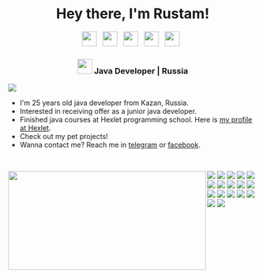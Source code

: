 <div align="center">
<h1><b> Hey there, I'm Rustam! </h1></b>
</div>

<p align='center'>
  <a href="https://t.me/rus_yanov"><img height="30" src="https://user-images.githubusercontent.com/113507393/222895028-ee7ffc90-e395-4079-9cdc-02309c0b4260.png"></a>&nbsp;&nbsp;
  <a href="https://www.facebook.com/akhmedzianov"><img height="30" src="https://user-images.githubusercontent.com/113507393/222895322-9170ab3b-9d5d-4bb1-9461-58eef11f5c49.png"></a>&nbsp;&nbsp;
  <a href="https://www.linkedin.com/in/rus-yanov/"><img height="30" src="https://user-images.githubusercontent.com/113507393/222895441-08fe40ee-c04c-46bb-8020-96df47ade0f4.png"></a>&nbsp;&nbsp;
  <a href="https://twitter.com/rus_yanov"><img height="30" src="https://user-images.githubusercontent.com/113507393/222895478-58dce613-4eec-48ca-91ea-8d3e0ad6a45e.png"></a>&nbsp;&nbsp;
  <a href="https://www.instagram.com/rus_yanov/"><img height="30" src="https://user-images.githubusercontent.com/113507393/222895505-3d0cd974-e478-4be7-82b9-b5e12344f20e.png"></a>&nbsp;&nbsp;
</p>
 
<div align="center">
  <h3><img src="https://media.giphy.com/media/WUlplcMpOCEmTGBtBW/giphy.gif" width="30"> Java Developer | Russia</h3>
</div>

![](https://komarev.com/ghpvc/?username=rus-yanov)
 
<ul>
  <li> I'm 25 years old java developer from Kazan, Russia.</li>
  <li> Interested in receiving offer as a junior java developer.</li>
  <li> Finished java courses at Hexlet programming school. Here is <a href="https://ru.hexlet.io/u/rus_yanov">my profile at Hexlet</a>.</li> 
  <li> Check out my pet projects!</li>
  <li> Wanna contact me? Reach me in <a href="t.me/rus_yanov">telegram</a> or <a href="https://www.facebook.com/akhmedzianov/">facebook</a>. </li>
</ul>
</br>
<p>
  <img align="left" width="400" height="200" src="https://github-readme-stats.vercel.app/api?username=rus-yanov&show_icons=true&hide_border=false&line_height=20&title_color=708090&icon_color=708090&show_owner=true"/>
  <p>
    <img src="https://img.shields.io/badge/java-0c2233?style=for-the-badge&logo=java&logoColor=white"/>
    <img src="https://img.shields.io/badge/Ubuntu-0c2233?style=for-the-badge&logo=ubuntu&logoColor=white"/>
    <img src="https://img.shields.io/badge/git-0c2233?style=for-the-badge&logo=git&logoColor=white"/>
    <img src="https://img.shields.io/badge/github-0c2233?style=for-the-badge&logo=github&logoColor=white"/>
    <img src="https://img.shields.io/badge/bootstrap-083d56?style=for-the-badge&logo=bootstrap&logoColor=white"/>
    <img src="https://img.shields.io/badge/javascript-083d56?style=for-the-badge&logo=javascript&logoColor=white"/>
    <img src="https://img.shields.io/badge/html5-083d56?style=for-the-badge&logo=html5&logoColor=white"/>
    <img src="https://img.shields.io/badge/css3-083d56?style=for-the-badge&logo=css3&logoColor=white"/>
    <img src="https://img.shields.io/badge/postgres-0e5f76?style=for-the-badge&logo=postgresql&logoColor=white"/>
    <img src="https://img.shields.io/badge/Apache%20Kafka-0e5f76?style=for-the-badge&logo=apachekafka&logoColor=white"/>
    <img src="https://img.shields.io/badge/docker-0e5f76?style=for-the-badge&logo=docker&logoColor=white"/>
    <img src="https://img.shields.io/badge/Postman-0e5f76?style=for-the-badge&logo=postman&logoColor=white"/>
    <img src="https://img.shields.io/badge/Apache%20Maven-9ba6a5?style=for-the-badge&logo=Apache%20Maven&logoColor=white"/>
    <img src="https://img.shields.io/badge/Gradle-9ba6a5?style=for-the-badge&logo=Gradle&logoColor=white"/>
    <img src="https://img.shields.io/badge/IntelliJIDEA-9ba6a5?style=for-the-badge&logo=intellij-idea&logoColor=white"/>
    <img src="https://img.shields.io/badge/spring-e95d35?style=for-the-badge&logo=spring&logoColor=white"/>
    <img src="https://img.shields.io/badge/hibernate-e95d35?style=for-the-badge&logo=hibernate&logoColor=white"/>
  </p>
</p>
